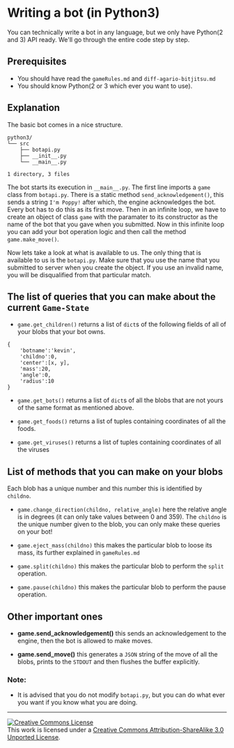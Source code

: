 # Writing a bot (in Python3)

You can technically write a bot in any language, but we only have
Python(2 and 3) API ready. We'll go through the entire code step by step.

## Prerequisites

+ You should have read the `gameRules.md` and `diff-agario-bitjitsu.md`
+ You should know Python(2 or 3 which ever you want to use).

## Explanation
The basic bot comes in a nice structure.

```
python3/
└── src
    ├── botapi.py
    ├── __init__.py
    └── __main__.py

1 directory, 3 files

```

The bot starts its execution in `__main__.py`. The first line imports a `game`
class from `botapi.py`. There is a static method `send_acknowledgement()`, this
sends a string `I'm Poppy!` after which, the engine acknowledges the bot. Every
bot has to do this as its first move. Then in an infinite loop, we have to
create an object of class `game` with the paramater to its constructor as the
name of the bot that you gave when you submitted. Now in this infinite loop you
can add your bot operation logic and then call the method `game.make_move()`.

Now lets take a look at what is available to us. The only thing that is available
to us is the `botapi.py`. Make sure that you use the name that you submitted to
server when you create the object. If you use an invalid name, you will be
disqualified from that particular match.

## The list of queries that you can make about the current `Game-State`

+ `game.get_children()` returns a list of `dict`s of the following fields of
all of your blobs that your bot owns.

```
{
    'botname':'kevin',
    'childno':0,
    'center':[x, y],
    'mass':20,
    'angle':0,
    'radius':10
}
```

+ `game.get_bots()` returns a list of `dict`s of all the blobs that are not
yours of the same format as mentioned above.

+ `game.get_foods()` returns a list of tuples containing coordinates of all
the foods.

+ `game.get_viruses()` returns a list of tuples containing coordinates of all
the viruses


## List of methods that you can make on your blobs

Each blob has a unique number and this number this is identified by `childno`.

+ `game.change_direction(childno, relative_angle)` here the relative angle is
in degrees (it can only take values between 0 and 359). The `childno` is the
unique number given to the blob, you can only make these queries on your bot!

+ `game.eject_mass(childno)` this makes the particular blob to loose its mass,
its further explained in `gameRules.md`

+ `game.split(childno)` this makes the particular blob to perform the `split`
operation.

+ `game.pause(childno)` this makes the particular blob to perform the pause
operation.

## Other important ones

+ **game.send_acknowledgement()** this sends an acknowledgement to the engine,
then the bot is allowed to make moves.

+ **game.send_move()** this generates a `JSON` string of the move of all the
blobs, prints to the `STDOUT` and then flushes the buffer explicitly.

### Note:

+ It is advised that you do not modify `botapi.py`, but you can do what ever
you want if you know what you are doing.

---

<a rel="license" href="http://creativecommons.org/licenses/by-sa/3.0/"><img alt="Creative Commons License" style="border-width:0" src="https://i.creativecommons.org/l/by-sa/3.0/80x15.png" /></a><br />This work is licensed under a <a rel="license" href="http://creativecommons.org/licenses/by-sa/3.0/">Creative Commons Attribution-ShareAlike 3.0 Unported License</a>.